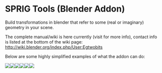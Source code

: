 # SPRIG Tools (Blender Addon)
Build transformations in blender that refer to some (real or imaginary) geometry in your scene.

The complete manual/wiki is here currently (visit for more info), contact info is listed at the bottom of the wiki page: 
http://wiki.blender.org/index.php/User:Egtwobits

Below are some highly simplified examples of what the addon can do:

<div>
<div style="float:left"><img stlye="width:80px" src="http://wiki.blender.org/uploads/3/35/Axis_rotate_anim.gif"></div>
<div style="float:left"><img stlye="width:80px" src="http://wiki.blender.org/uploads/8/85/Mk_coplanar_anim.gif"></div>
<div style="float:left"><img stlye="width:80px" src="http://wiki.blender.org/uploads/2/23/Mk_collinear_anim.gif"></div>
<div style="float:left"><img stlye="width:80px" src="http://wiki.blender.org/uploads/e/e4/Point_match_anim.gif"></div>
<div style="float:left"><img stlye="width:80px" src="http://wiki.blender.org/uploads/d/d1/Vector_slide_anim.gif"></div>
<div style="float:left"><img stlye="width:80px" src="http://wiki.blender.org/uploads/b/bb/Scale_match_anim.gif"></div>
</div>
